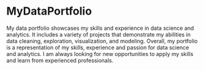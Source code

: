 # MyDataPortfolio
My data portfolio showcases my skills and experience in data science and analytics. It includes a variety of projects that demonstrate my abilities in data cleaning, exploration, visualization, and modeling.
Overall, my portfolio is a representation of my skills, experience and passion for data science and analytics. I am always looking for new opportunities to apply my skills and learn from experienced professionals.
